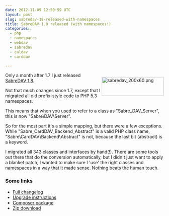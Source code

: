 ```yaml
---
date: 2012-11-09 12:50:59 UTC
layout: post
slug: sabredav-18-released-with-namespaces
title: SabreDAV 1.8 released (with namespaces!)
categories:
  - php
  - namespaces
  - webdav
  - sabredav
  - caldav
  - carddav

---
```

<p style="float: right"><img alt="sabredav_200x60.png" src="http://www.rooftopsolutions.nl/blog/user/files/logos/sabredav_200x60.png" width="197" height="60" /></p>

<p>Only a month after 1.7 I just released <a href="http://code.google.com/p/sabredav">SabreDAV 1.8</a>.</p>
<p>Not that much changes since 1.7, except that I migrated all old prefix-style code to PHP 5.3 namespaces.</p>

<p>This means that when you used to refer to a class as "Sabre_DAV_Server", this is now "Sabre\DAV\Server".</p>

<p>So for the most part it's a simple mapping, but there were a few exceptions. While "Sabre_CardDAV_Backend_Abstract" is a valid PHP class name, "Sabre\CardDAV\Backend\Abstract" is not, because the last bit (abstract) is a keyword.</p>

<p>I migrated all 343 classes and interfaces by hand(!). There are some tools out there that do the conversion automatically, but I didn't just want to apply a blanket patch, I wanted to make sure I 'use' the right classes and namespaces in a way that it made sense. Nothing beats the human touch.</p>

<h3>Some links</h3>

<ul>
<li><a href="https://github.com/evert/SabreDAV/blob/master/ChangeLog">Full changelog</a></li>
<li><a href="http://code.google.com/p/sabredav/wiki/Migrating1_7to1_8">Upgrade instructions</a></li>
<li><a href="http://packagist.org/packages/sabre/dav">Composer package</a></li>
<li><a href="http://code.google.com/p/sabredav/downloads/list">Zip download</a></li>
</ul>
